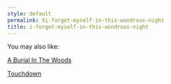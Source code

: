 ```yaml
---
style: default
permalink: Xi-forget-myself-in-this-wondrous-night
title: i-forget-myself-in-this-wondrous-night
---
```

You may also like:

[A Burial In The Woods](http://scp-wiki.net/a-burial-in-the-woods)

[Touchdown](http://scp-wiki.net/touchdown)
